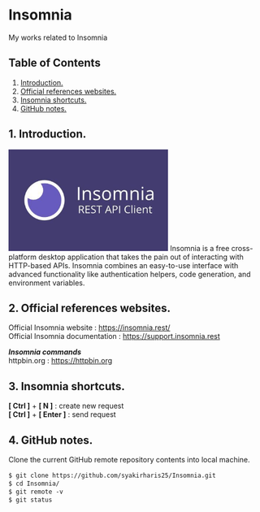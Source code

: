 # Insomnia
My works related to Insomnia

## Table of Contents
1. [Introduction.](#introduction)
2. [Official references websites.](#references)
3. [Insomnia shortcuts.](#shortcuts)
4. [GitHub notes.](#github)

<a name="introduction"></a>
## 1. Introduction.
<img src="insomnia.jpg" height="200"> 
Insomnia is a free cross-platform desktop application that takes the pain out of interacting with HTTP-based APIs. Insomnia combines an easy-to-use interface with advanced functionality like authentication helpers, code generation, and environment variables.

<a name="references"></a>
## 2. Official references websites.
Official Insomnia website : https://insomnia.rest/ <br />
Official Insomnia documentation : https://support.insomnia.rest <br />

**_Insomnia commands_** <br />
httpbin.org : https://httpbin.org <br />

<a name="shortcuts"></a>
## 3. Insomnia shortcuts.
**[ Ctrl ]** + **[ N ]** : create new request <br />
**[ Ctrl ]** + **[ Enter ]** : send request <br />

<a name="github"></a>
## 4. GitHub notes.
Clone the current GitHub remote repository contents into local machine.
```
$ git clone https://github.com/syakirharis25/Insomnia.git
$ cd Insomnia/
$ git remote -v
$ git status
